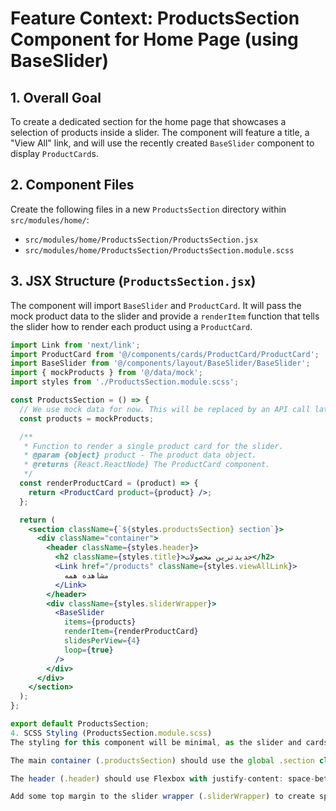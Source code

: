 # Feature Context: ProductsSection Component for Home Page (using BaseSlider)

## 1. Overall Goal
To create a dedicated section for the home page that showcases a selection of products inside a slider. The component will feature a title, a "View All" link, and will use the recently created `BaseSlider` component to display `ProductCard`s.

## 2. Component Files
Create the following files in a new `ProductsSection` directory within `src/modules/home/`:
- `src/modules/home/ProductsSection/ProductsSection.jsx`
- `src/modules/home/ProductsSection/ProductsSection.module.scss`

## 3. JSX Structure (`ProductsSection.jsx`)
The component will import `BaseSlider` and `ProductCard`. It will pass the mock product data to the slider and provide a `renderItem` function that tells the slider how to render each product using a `ProductCard`.

```jsx
import Link from 'next/link';
import ProductCard from '@/components/cards/ProductCard/ProductCard';
import BaseSlider from '@/components/layout/BaseSlider/BaseSlider';
import { mockProducts } from '@/data/mock';
import styles from './ProductsSection.module.scss';

const ProductsSection = () => {
  // We use mock data for now. This will be replaced by an API call later.
  const products = mockProducts;

  /**
   * Function to render a single product card for the slider.
   * @param {object} product - The product data object.
   * @returns {React.ReactNode} The ProductCard component.
   */
  const renderProductCard = (product) => {
    return <ProductCard product={product} />;
  };

  return (
    <section className={`${styles.productsSection} section`}>
      <div className="container">
        <header className={styles.header}>
          <h2 className={styles.title}>جدیدترین محصولات</h2>
          <Link href="/products" className={styles.viewAllLink}>
            مشاهده همه
          </Link>
        </header>
        <div className={styles.sliderWrapper}>
          <BaseSlider
            items={products}
            renderItem={renderProductCard}
            slidesPerView={4}
            loop={true}
          />
        </div>
      </div>
    </section>
  );
};

export default ProductsSection;
4. SCSS Styling (ProductsSection.module.scss)
The styling for this component will be minimal, as the slider and cards have their own styles.

The main container (.productsSection) should use the global .section class for consistent padding.

The header (.header) should use Flexbox with justify-content: space-between to place the title and link on opposite ends.

Add some top margin to the slider wrapper (.sliderWrapper) to create space between the header and the slider.

